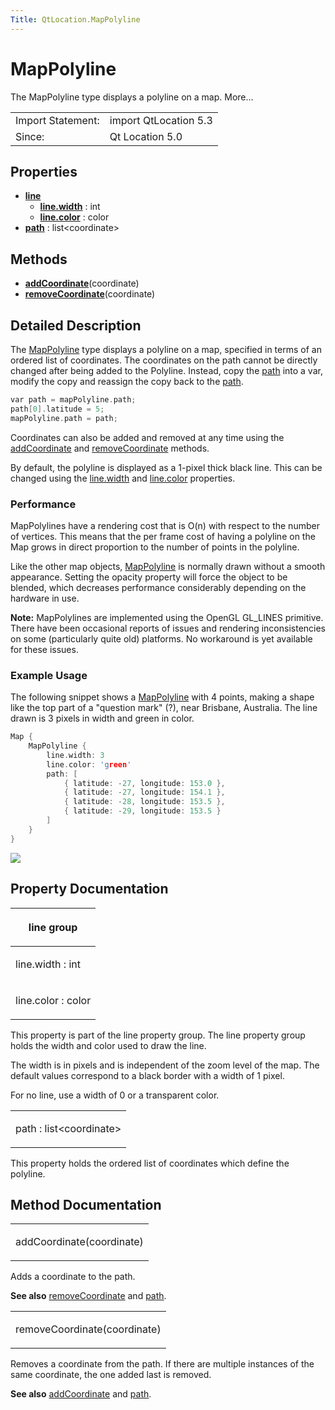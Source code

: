 ```yaml
---
Title: QtLocation.MapPolyline
---
```

        
MapPolyline
===========

<span class="subtitle"></span>
The MapPolyline type displays a polyline on a map. More...

|                   |                       |
|-------------------|-----------------------|
| Import Statement: | import QtLocation 5.3 |
| Since:            | Qt Location 5.0       |

<span id="properties"></span>
Properties
----------

-   ****[line](../../sdk-15.04.1/QtLocation.MapPolyline.md#line-prop)****
    -   ****[line.width](../../sdk-15.04.1/QtLocation.MapPolyline.md#line.width-prop)**** : int
    -   ****[line.color](../../sdk-15.04.1/QtLocation.MapPolyline.md#line.color-prop)**** : color
-   ****[path](../../sdk-15.04.1/QtLocation.MapPolyline.md#path-prop)**** : list&lt;coordinate&gt;

<span id="methods"></span>
Methods
-------

-   ****[addCoordinate](../../sdk-15.04.1/QtLocation.MapPolyline.md#addCoordinate-method)****(coordinate)
-   ****[removeCoordinate](../../sdk-15.04.1/QtLocation.MapPolyline.md#removeCoordinate-method)****(coordinate)

<span id="details"></span>
Detailed Description
--------------------

The [MapPolyline](../../sdk-15.04.1/QtLocation.MapPolyline.md) type displays a polyline on a map, specified in terms of an ordered list of coordinates. The coordinates on the path cannot be directly changed after being added to the Polyline. Instead, copy the [path](../../sdk-15.04.1/QtLocation.MapPolyline.md#path-prop) into a var, modify the copy and reassign the copy back to the [path](../../sdk-15.04.1/QtLocation.MapPolyline.md#path-prop).

``` cpp
var path = mapPolyline.path;
path[0].latitude = 5;
mapPolyline.path = path;
```

Coordinates can also be added and removed at any time using the [addCoordinate](../../sdk-15.04.1/QtLocation.MapPolyline.md#addCoordinate-method) and [removeCoordinate](../../sdk-15.04.1/QtLocation.MapPolyline.md#removeCoordinate-method) methods.

By default, the polyline is displayed as a 1-pixel thick black line. This can be changed using the [line.width](../../sdk-15.04.1/QtLocation.MapPolyline.md#line.width-prop) and [line.color](../../sdk-15.04.1/QtLocation.MapPolyline.md#line.color-prop) properties.

<span id="performance"></span>
### Performance

MapPolylines have a rendering cost that is O(n) with respect to the number of vertices. This means that the per frame cost of having a polyline on the Map grows in direct proportion to the number of points in the polyline.

Like the other map objects, [MapPolyline](../../sdk-15.04.1/QtLocation.MapPolyline.md) is normally drawn without a smooth appearance. Setting the opacity property will force the object to be blended, which decreases performance considerably depending on the hardware in use.

**Note:** MapPolylines are implemented using the OpenGL GL\_LINES primitive. There have been occasional reports of issues and rendering inconsistencies on some (particularly quite old) platforms. No workaround is yet available for these issues.

<span id="example-usage"></span>
### Example Usage

The following snippet shows a [MapPolyline](../../sdk-15.04.1/QtLocation.MapPolyline.md) with 4 points, making a shape like the top part of a "question mark" (?), near Brisbane, Australia. The line drawn is 3 pixels in width and green in color.

``` cpp
Map {
    MapPolyline {
        line.width: 3
        line.color: 'green'
        path: [
            { latitude: -27, longitude: 153.0 },
            { latitude: -27, longitude: 154.1 },
            { latitude: -28, longitude: 153.5 },
            { latitude: -29, longitude: 153.5 }
        ]
    }
}
```

![](https://developer.ubuntu.com/static/devportal_uploaded/326be5b3-39db-447f-b29e-686b39f47fe5-api/apps/qml/sdk-15.04.1/QtLocation.MapPolyline/images/api-mappolyline.png)

Property Documentation
----------------------

<table>
<colgroup>
<col width="100%" />
</colgroup>
<thead>
<tr class="header">
<th><p><span id="line-prop"></span><strong>line group</strong></p></th>
</tr>
</thead>
<tbody>
<tr class="odd">
<td><p><span id="line.width-prop"></span><span class="name">line.width</span> : <span class="type">int</span></p></td>
</tr>
<tr class="even">
<td><p><span id="line.color-prop"></span><span class="name">line.color</span> : <span class="type">color</span></p></td>
</tr>
</tbody>
</table>

This property is part of the line property group. The line property group holds the width and color used to draw the line.

The width is in pixels and is independent of the zoom level of the map. The default values correspond to a black border with a width of 1 pixel.

For no line, use a width of 0 or a transparent color.

<table>
<colgroup>
<col width="100%" />
</colgroup>
<tbody>
<tr class="odd">
<td><p><span id="path-prop"></span><span class="name">path</span> : <span class="type">list</span>&lt;<span class="type">coordinate</span>&gt;</p></td>
</tr>
</tbody>
</table>

This property holds the ordered list of coordinates which define the polyline.

Method Documentation
--------------------

<table>
<colgroup>
<col width="100%" />
</colgroup>
<tbody>
<tr class="odd">
<td><p><span id="addCoordinate-method"></span><span class="name">addCoordinate</span>(<span class="type">coordinate</span>)</p></td>
</tr>
</tbody>
</table>

Adds a coordinate to the path.

**See also** [removeCoordinate](../../sdk-15.04.1/QtLocation.MapPolyline.md#removeCoordinate-method) and [path](../../sdk-15.04.1/QtLocation.MapPolyline.md#path-prop).

<table>
<colgroup>
<col width="100%" />
</colgroup>
<tbody>
<tr class="odd">
<td><p><span id="removeCoordinate-method"></span><span class="name">removeCoordinate</span>(<span class="type">coordinate</span>)</p></td>
</tr>
</tbody>
</table>

Removes a coordinate from the path. If there are multiple instances of the same coordinate, the one added last is removed.

**See also** [addCoordinate](../../sdk-15.04.1/QtLocation.MapPolyline.md#addCoordinate-method) and [path](../../sdk-15.04.1/QtLocation.MapPolyline.md#path-prop).

